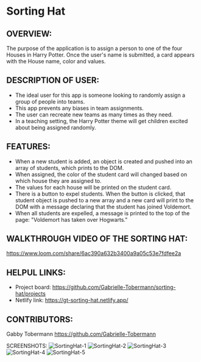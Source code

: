 
# Sorting Hat

## OVERVIEW: 
The purpose of the application is to assign a person to one of the four Houses in Harry Potter. Once the user's name is submitted, a card appears with the House name, color and values. 

## DESCRIPTION OF USER: 
- The ideal user for this app is someone looking to randomly assign a group of people into teams.
- This app prevents any biases in team assignments. 
- The user can recreate new teams as many times as they need. 
- In a teaching setting, the Harry Potter theme will get children excited about being assigned randomly. 


## FEATURES: 
- When a new student is added, an object is created and pushed into an array of students, which prints to the DOM. 
- When assigned, the color of the student card will changed based on which house they are assigned to. 
- The values for each house will be printed on the student card. 
- There is a button to expel students. When the button is clicked, that student object is pushed to a new array and a new card will print to the DOM with a message declaring that the student has joined Voldemort.
- When all students are expelled, a message is printed to the top of the page: "Voldemort has taken over Hogwarts."

## WALKTHROUGH VIDEO OF THE SORTING HAT: 
https://www.loom.com/share/6ac390a632b3400a9a05c53e7fdfee2a

## HELPUL LINKS:
- Project board: https://github.com/Gabrielle-Tobermann/sorting-hat/projects
- Netlify link:  https://gt-sorting-hat.netlify.app/

## CONTRIBUTORS: 
Gabby Tobermann https://github.com/Gabrielle-Tobermann

SCREENSHOTS: ![SortingHat-1](https://user-images.githubusercontent.com/76187279/107101771-45af3900-67cd-11eb-895e-5642e3b2e1aa.png)
![SortingHat-2](https://user-images.githubusercontent.com/76187279/107101798-552e8200-67cd-11eb-89d4-7e54ffffc1b4.png)
![SortingHat-3](https://user-images.githubusercontent.com/76187279/107101806-58c20900-67cd-11eb-89c9-ffba9574af90.png)
![SortingHat-4](https://user-images.githubusercontent.com/76187279/107101815-5cee2680-67cd-11eb-86c7-a95d02359b49.png)
![SortingHat-5](https://user-images.githubusercontent.com/76187279/107101822-5fe91700-67cd-11eb-818b-333e54340415.png)

